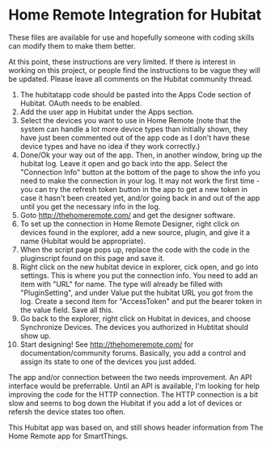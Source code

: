 # Home Remote Integration for Hubitat

These files are available for use and hopefully someone with coding skills can modify them to make them better.

At this point, these instructions are very limited.   If there is interest in working on this project, or people find the instructions to be vague they will be updated.  Please leave all comments on the Hubitat community thread. 

1) The hubitatapp code should be pasted into the Apps Code section of Hubitat.  OAuth needs to be enabled. 
2) Add the user app in Hubitat under the Apps section. 
3) Select the devices you want to use in Home Remote (note that the system can handle a lot more device types than initially shown, they have just been commented out of the app code as I don't have these device types and have no idea if they work correctly.) 
4) Done/Ok your way out of the app.  Then, in another window, bring up the hubitat log.  Leave it open and go back into the app.  Select the "Connection Info" button at the bottom of the page to show the info you need to make the connection in your log.  It may not work the first time - you can try the refresh token button in the app to get a new token in case it hasn't been created yet, and/or going back in and out of the app until you get the necessary info in the log.  
5) Goto http://thehomeremote.com/ and get the designer software.  
6) To set up the connection in Home Remote Designer, right click on devices found in the explorer, add a new source, plugin, and give it a name (Hubitat would be appropriate).
7) When the script page pops up, replace the code with the code in the pluginscript found on this page and save it.   
8) Right click on the new hubitat device in explorer, cick open, and go into settings.  This is where you put the connection info.   You need to add an item with "URL" for name. The type will already be filled with "PluginSetting", and under Value put the hubitat URL you got from the log.  Create a second item for "AccessToken" and put the bearer token in the value field.  Save all this. 
9) Go back to the explorer, right click on Hubitat in devices, and choose Synchronize Devices.  The devices you authorized in Hubtitat should show up. 
10) Start designing! See http://thehomeremote.com/ for documentation/community forums.   Basically, you add a control and assign its state to one of the devices you just added.   

The app and/or connection between the two needs improvement.  An API interface would be preferrable.   Until an API is available, I'm looking for help improving the code for the HTTP connection.  The HTTP connection is a bit slow and seems to bog down the Hubitat if you add a lot of devices or refersh the device states too often.  

This Hubitat app was based on, and still shows header information from The Home Remote app for SmartThings.  
